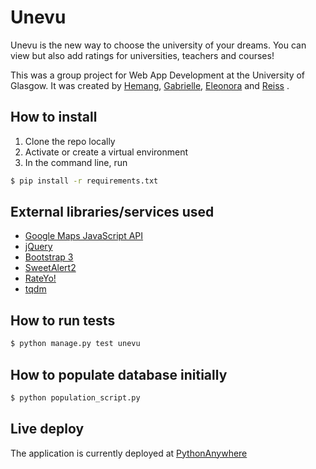 # Unevu
Unevu is the new way to choose the university of your dreams. You can view but also add ratings for universities, teachers and courses!

This was a group project for Web App Development at the University of Glasgow. It was created by [Hemang](https://github.com/hkdeman/), [Gabrielle](https://github.com/gdaugenaite), [Eleonora](https://github.com/eleondella) and [Reiss](https://github.com/reissGRVS) .

## How to install
1. Clone the repo locally
2. Activate or create a virtual environment
3. In the command line, run
```bash
$ pip install -r requirements.txt
```

## External libraries/services used
* [Google Maps JavaScript API](https://developers.google.com/maps/documentation/javascript/)
* [jQuery](https://jquery.com/)
* [Bootstrap 3](https://getbootstrap.com/docs/3.3/)
* [SweetAlert2](https://sweetalert2.github.io/)
* [RateYo!](http://rateyo.fundoocode.ninja/)
* [tqdm](https://github.com/noamraph/tqdm)

## How to run tests
```bash
$ python manage.py test unevu
```

## How to populate database initially
```bash
$ python population_script.py
```

## Live deploy
The application is currently deployed at [PythonAnywhere](http://wad2teamdlab7.pythonanywhere.com/)

